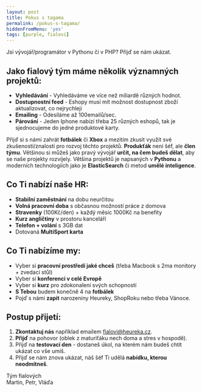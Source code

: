 ```yaml
---
layout: post
title: Pokus s tagama
permalink: /pokus-s-tagama/
hiddenFromMenu: 'yes'
tags: [purple, fialovi]
---
```


Jsi vývojář/programátor v Pythonu či v PHP? Přijď se nám ukázat.

## Jako fialový tým máme několik významných projektů:
* **Vyhledávání** - Vyhledáváme ve více než miliardě různých hodnot.
* **Dostupnostní feed** - Eshopy musí mít možnost dostupnost zboží aktualizovat, co nejrychleji
* **Emailing** - Odesíláme až 100emailů/sec.
* **Párování** - Jeden Iphone nabízí třeba 25 různých eshopů, tak je sjednocujeme do jedné produktové karty.

Přijď si s námi zahrát **fotbálek** či **Xbox** a mezitím zkusit využít své zkušenosti/znalosti pro rozvoj těchto
projektů. **Produkťák** není šéf, ale **člen týmu**. Většinou si můžeš jako pravý vývojář **určit, na čem budeš dělat**,
aby se naše projekty rozvíjely. Většina projektů je napsaných v **Pythonu** a moderních technologiích jako je
**ElasticSearch** či metod **umělé inteligence**.

## Co Ti nabízí naše HR:
* **Stabilní zaměstnání** na dobu neurčitou
* **Volná pracovní doba** s občasnou možností práce z domova
* **Stravenky** (100Kč/den) + každý měsíc 1000Kč na benefity
* **Kurz angličtiny** v prostoru kanceláří
* **Telefon + volání** s 3GB dat
* Dotovaná **MultiSport karta**

## Co Ti nabízíme my:
* Vyber si **pracovní prostředí jaké chceš** (třeba Macbook s 2ma monitory + zvedací stůl)
* Vyber si **konferenci v celé Evropě**
* Vyber si **kurz** pro zdokonalení svých schopností
* **S Tebou** budem konečně 4 na **fotbálek**
* Pojď s námi **zapít** narozeniny Heureky, ShopRoku nebo třeba Vánoce.

## Postup přijetí:
1. **Zkontaktuj nás** například emailem [fialovi@heureka.cz](mailto:fialovi@heureka.cz "poslat email").
2. **Přijď** na pohovor (oblek z maturiťáku nech doma a stres v hospodě).
3. Přijď na **testovací den** - dostaneš úkol, na kterém nám budeš chtít ukázat co vše umíš. 
4. Přijď se nám znova ukázat, náš šéf Ti udělá **nabídku, kterou neodmítneš**.

Tým fialových  
Martin, Petr, Vláďa
